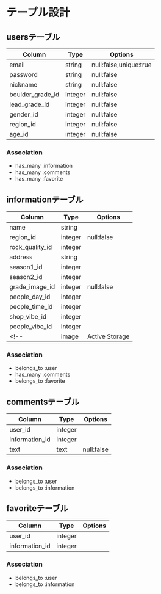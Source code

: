 # テーブル設計
## usersテーブル
| Column              | Type     | Options                 |
| ------------------- | -------- | ----------------------- |
| email               | string   | null:false,unique:true  |
| password            | string   | null:false              |
| nickname            | string   | null:false              |
| boulder_grade_id    | integer  | null:false              |
| lead_grade_id       | integer  | null:false              |
| gender_id           | integer  | null:false              |
| region_id           | integer  | null:false              |
| age_id              | integer  | null:false              |


### Association
- has_many :information
- has_many :comments
- has_many :favorite

## informationテーブル
| Column              | Type           | Options                 |
| ------------------- | --------       | ----------------------- |
| name                | string
| region_id           | integer        | null:false              |
| rock_quality_id     | integer        |                         |
| address             | string         |                         |
| season1_id          | integer        |                         |
| season2_id          | integer        |                         |
| grade_image_id      | integer        | null:false              |
| people_day_id       | integer        |                         |
| people_time_id      | integer        |                         |
| shop_vibe_id        | integer        |                         |
| people_vibe_id      | integer        |                         |
<!-- | image          | Active Storage |                         | -->

### Association
- belongs_to :user
- has_many :comments
- belongs_to :favorite

## commentsテーブル
| Column              | Type           | Options                 |
| ------------------- | --------       | ----------------------- |
| user_id             | integer        |                         |
| information_id      | integer        |                         |
| text                | text           | null:false              |

### Association
- belongs_to :user
- belongs_to :information

## favoriteテーブル
| Column              | Type           | Options                 |
| ------------------- | --------       | ----------------------- |
| user_id             | integer        |                         |
| information_id      | integer        |                         |

### Association
- belongs_to :user
- belongs_to :information